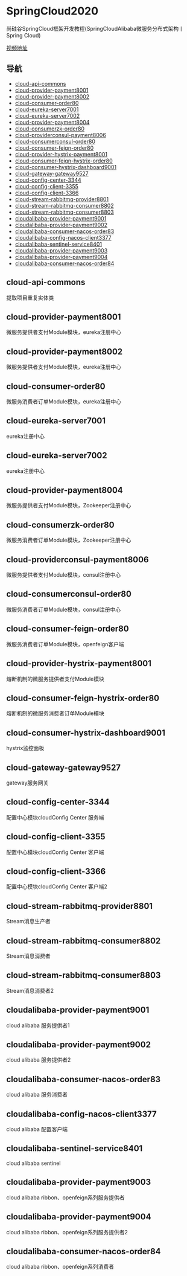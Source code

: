 # SpringCloud2020


尚硅谷SpringCloud框架开发教程(SpringCloudAlibaba微服务分布式架构丨Spring Cloud)

[视频地址](https://www.bilibili.com/video/BV18E411x7eT?spm_id_from=333.999.0.0)


## 导航


- [cloud-api-commons ](#cloud-api-commons )
- [cloud-provider-payment8001  ](#cloud-provider-payment8001  )
- [cloud-provider-payment8002](#cloud-provider-payment8002 )
- [cloud-consumer-order80 ](#cloud-consumer-order80  )
- [cloud-eureka-server7001 ](#cloud-eureka-server7001 )
- [cloud-eureka-server7002 ](#cloud-eureka-server7002 )
- [cloud-provider-payment8004](#cloud-provider-payment8004 )
- [cloud-consumerzk-order80 ](#cloud-consumerzk-order80    )
- [cloud-providerconsul-payment8006  ](#cloud-providerconsul-payment8006    )
- [cloud-consumerconsul-order80 ](#cloud-consumerconsul-order80   )
- [cloud-consumer-feign-order80 ](#cloud-consumer-feign-order80  )
- [cloud-provider-hystrix-payment8001  ](#cloud-provider-hystrix-payment8001  )
- [cloud-consumer-feign-hystrix-order80 ](#cloud-consumer-feign-hystrix-order80  )
- [cloud-consumer-hystrix-dashboard9001](#cloud-consumer-hystrix-dashboard9001  )
- [cloud-gateway-gateway9527](#cloud-gateway-gateway9527)
- [cloud-config-center-3344](#cloud-config-center-3344)
- [cloud-config-client-3355](#cloud-config-client-3355)
- [cloud-config-client-3366](#cloud-config-client-3366)
- [cloud-stream-rabbitmq-provider8801](#cloud-stream-rabbitmq-provider8801)
- [cloud-stream-rabbitmq-consumer8802](#cloud-stream-rabbitmq-consumer8802)
- [cloud-stream-rabbitmq-consumer8803](#cloud-stream-rabbitmq-consumer8803)
- [cloudalibaba-provider-payment9001](#cloudalibaba-provider-payment9001)
- [cloudalibaba-provider-payment9002](#cloudalibaba-provider-payment9002)
- [cloudalibaba-consumer-nacos-order83](#cloudalibaba-consumer-nacos-order83)
- [cloudalibaba-config-nacos-client3377](#cloudalibaba-config-nacos-client3377)
- [cloudalibaba-sentinel-service8401](#cloudalibaba-sentinel-service8401)
- [cloudalibaba-provider-payment9003](#cloudalibaba-provider-payment9003)
- [cloudalibaba-provider-payment9004](#cloudalibaba-provider-payment9004)
- [cloudalibaba-consumer-nacos-order84](#cloudalibaba-consumer-nacos-order84)


## cloud-api-commons   


提取项目重复实体类


## cloud-provider-payment8001  


微服务提供者支付Module模块，eureka注册中心


## cloud-provider-payment8002  


微服务提供者支付Module模块，eureka注册中心


## cloud-consumer-order80  


微服务消费者订单Module模块，eureka注册中心


## cloud-eureka-server7001  


eureka注册中心


## cloud-eureka-server7002  


eureka注册中心


## cloud-provider-payment8004 


微服务提供者支付Module模块，Zookeeper注册中心


## cloud-consumerzk-order80    


微服务消费者订单Module模块，Zookeeper注册中心


## cloud-providerconsul-payment8006    


微服务提供者支付Module模块，consul注册中心


## cloud-consumerconsul-order80    


微服务消费者订单Module模块，consul注册中心


## cloud-consumer-feign-order80    


微服务消费者订单Module模块，openfeign客户端


## cloud-provider-hystrix-payment8001 


熔断机制的微服务提供者支付Module模块


## cloud-consumer-feign-hystrix-order80    


熔断机制的微服务消费者订单Module模块


## cloud-consumer-hystrix-dashboard9001


hystrix监控面板


## cloud-gateway-gateway9527


gateway服务网关


## cloud-config-center-3344


配置中心模块cloudConfig Center 服务端


## cloud-config-client-3355


配置中心模块cloudConfig Center 客户端


## cloud-config-client-3366


配置中心模块cloudConfig Center 客户端2


## cloud-stream-rabbitmq-provider8801


Stream消息生产者


## cloud-stream-rabbitmq-consumer8802


Stream消息消费者


## cloud-stream-rabbitmq-consumer8803


Stream消息消费者2


## cloudalibaba-provider-payment9001


cloud alibaba 服务提供者1


## cloudalibaba-provider-payment9002


cloud alibaba 服务提供者2


## cloudalibaba-consumer-nacos-order83

cloud alibaba 服务消费者


## cloudalibaba-config-nacos-client3377

cloud alibaba 配置客户端


## cloudalibaba-sentinel-service8401


cloud alibaba sentinel


## cloudalibaba-provider-payment9003


cloud alibaba ribbon、openfeign系列服务提供者


## cloudalibaba-provider-payment9004


cloud alibaba ribbon、openfeign系列服务提供者2


## cloudalibaba-consumer-nacos-order84


cloud alibaba ribbon、openfeign系列消费者